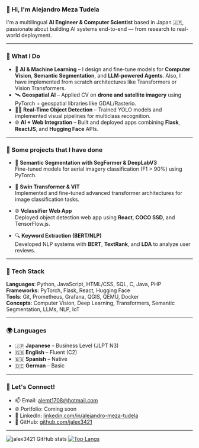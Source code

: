 ### 👋 Hi, I'm Alejandro Meza Tudela

I'm a multilingual **AI Engineer & Computer Scientist** based in Japan 🇯🇵, passionate about building AI systems end-to-end — from research to real-world deployment.

---

### 🚀 What I Do

- 🤖 **AI & Machine Learning** – I design and fine-tune models for **Computer Vision**, **Semantic Segmentation**, and **LLM-powered Agents**.
       Also, I have implemented from scratch architectures like Transformers or Vision Transformers.
- 🛰️ **Geospatial AI** – Applied CV on **drone and satellite imagery** using PyTorch + geospatial libraries like GDAL/Rasterio.
- 🕵️‍♂️ **Real-Time Object Detection** – Trained YOLO models and implemented visual pipelines for multiclass recognition.
- 🌐 **AI + Web Integration** – Built and deployed apps combining **Flask**, **ReactJS**, and **Hugging Face** APIs.

---

### 📌 Some projects that I have done

- 📸 **Semantic Segmentation with SegFormer & DeepLabV3**  
  Fine-tuned models for aerial imagery classification (F1 > 90%) using PyTorch.

- 🦾 **Swin Transformer & ViT**  
  Implemented and fine-tuned advanced transformer architectures for image classification tasks.

- 🌐 **Vclassifier Web App**  
  Deployed object detection web app using **React**, **COCO SSD**, and TensorFlow.js.

- 🔍 **Keyword Extraction (BERT/NLP)**  
  Developed NLP systems with **BERT**, **TextRank**, and **LDA** to analyze user reviews.

---

### 🧰 Tech Stack

**Languages**: Python, JavaScript, HTML/CSS, SQL, C, Java, PHP  
**Frameworks**: PyTorch, Flask, React, Hugging Face  
**Tools**: Git, Prometheus, Grafana, QGIS, QEMU, Docker  
**Concepts**: Computer Vision, Deep Learning, Transformers, Semantic Segmentation, LLMs, NLP, IoT

---

### 🌍 Languages

- 🇯🇵 **Japanese** – Business Level (JLPT N3)
- 🇬🇧 **English** – Fluent (C2)
- 🇪🇸 **Spanish** – Native
- 🇩🇪 **German** – Basic

---

### 🤝 Let's Connect!

- 📫 Email: [alemt1708@hotmail.com](mailto:alemt1708@hotmail.com)
- 🌐 Portfolio: Coming soon
- 💼 LinkedIn: [linkedin.com/in/alejandro-meza-tudela](https://www.linkedin.com/in/alejandro-meza-tudela/)
- 📂 GitHub: [github.com/jalex3421](https://github.com/jalex3421)

---

![jalex3421 GitHub stats](https://github-readme-stats.vercel.app/api?username=jalex3421&show_icons=true&theme=radical)
[![Top Langs](https://github-readme-stats.vercel.app/api/top-langs/?username=jalex3421&layout=compact)](https://github.com/anuraghazra/github-readme-stats)
